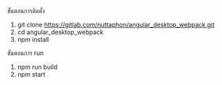 ขั้นตอนการติดตั้ง 

1. git clone https://gitlab.com/nuttaphon/angular_desktop_webpack.git
2. cd angular_desktop_webpack
3. npm install 


ขั้นตอนการ run
1. npm run build
2. npm start 


